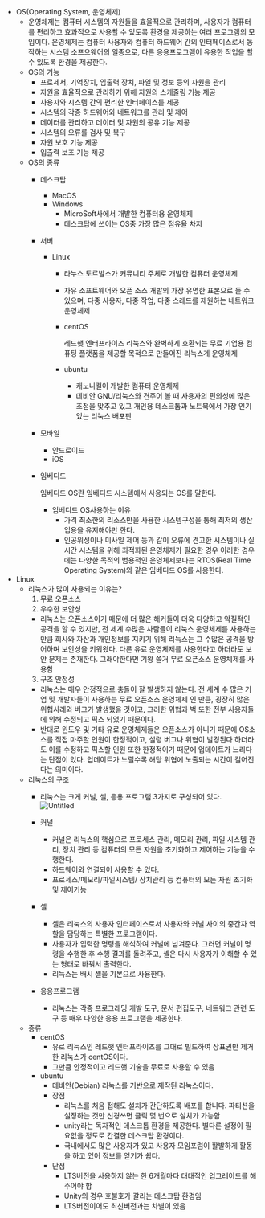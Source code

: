 - OS(Operating System, 운영체제)
    - 운영체제는 컴퓨터 시스템의 자원들을 효율적으로 관리하며, 사용자가 컴퓨터를 편리하고 효과적으로 사용할 수 있도록 환경을 제공하는 여러 프로그램의 모임이다. 
    운영체제는 컴퓨터 사용자와 컴퓨터 하드웨어 간의 인터페이스로서 동작하는 시스템 소프으웨어의 일종으로, 다른 응용프로그램이 유용한 작업을 할 수 있도록 환경을 제공한다.
    - OS의 기능
        - 프로세서, 기억장치, 입출력 장치, 파일 및 정보 등의 자원을 관리
        - 자원을 효율적으로 관리하기 위해 자원의 스케줄링 기능 제공
        - 사용자와 시스템 간의 편리한 인터페이스를 제공
        - 시스템의 각종 하드웨어와 네트워크를 관리 및 제어
        - 데이터를 관리하고 데이터 및 자원의 공유 기능 제공
        - 시스템의 오류를 검사 및 복구
        - 자원 보호 기능 제공
        - 입출력 보조 기능 제공
    - OS의 종류
        - 데스크탑
            - MacOS
            - Windows
                - MicroSoft사에서 개발한 컴퓨터용 운영체제
                - 데스크탑에 쓰이는 OS중 가장 많은 점유율 차지
        - 서버
            - Linux
                - 라누스 토르발스가 커뮤니티 주체로 개발한 컴퓨터 운영체제
                - 자유 소프트웨어와 오픈 소스 개발의 가장 유명한 표본으로 들 수 있으며, 다중 사용자, 다중 작업, 다중 스레드를 제원하는 네트워크 운영체제
                - centOS
                    
                    레드햇 엔터프라이즈 리눅스와 완벽하게 호환되는 무료 기업용 컴퓨팅 플랫폼을 제공할 목적으로 만들어진 리눅스계 운영체제
                    
                - ubuntu
                    - 캐노니컬이 개발한 컴퓨터 운영체제
                    - 데비안 GNU/리눅스와 견주어 볼 때 사용자의 편의성에 많은 초점을 맞추고 있고 개인용 데스크톱과 노트북에서 가장 인기있는 리눅스 배포판
        - 모바일
            - 안드로이드
            - iOS
        - 임베디드
            
            임베디드 OS란 임베디드 시스템에서 사용되는 OS를 말한다.
            
            - 임베디드 OS사용하는 이유
                - 가격
                최소한의 리소스만을 사용한 시스템구성을 통해 최저의 생산입용을 유지해야만 한다.
                - 인공위성이나 미사일 제어 등과 같이 오류에 견고한 시스템이나 실시간 시스템을 위해 최적화된 운영체제가 필요한 경우
                이러한 경우에는 다양한 목적의 범용적인 운영체제보다는 RTOS(Real Time Operating System)와 같은 임베디드 OS를 사용한다.
- Linux
    - 리눅스가 많이 사용되는 이유는?
        1. 무료 오픈소스
        2. 우수한 보안성
        - 리눅스는 오픈소스이기 때문에 더 많은 해커들이 더욱 다양하고 악질적인 공격을 할 수 있지만, 전 세계 수많은 사람들이 리눅스 운영체제를 사용하는 만큼 회사와 자산과 개인정보를 지키기 위해 리눅스는 그 수많은 공격을 방어하며 보안성을 키워왔다.
        다른 유료 운영체제를 사용한다고 하더라도 보안 문제는 존재한다. 그래야한다면 기왕 쓸거 무료 오픈소스 운영체제를 사용함
        3. 구조 안정성
        - 리눅스는 매우 안정적으로 충돌이 잘 발생하지 않는다. 
        전 세계 수 많은 기업 및 개발자들이 사용하는 무료 오픈소스 운영체제 인 만큼, 굉장히 많은 위협사례와 버그가 발생했을 것이고, 그러한 위협과 벅 또한 전부 사용자들에 의해 수정되고 픽스 되었기 때문이다. 
        - 반대로 윈도우 및 기타 유료 운영체제들은 오픈소스가 아니기 때문에 OS소스를 직접 마주할 인원이 한정적이고, 설령 버그나 위협이 발경된다 하더라도 이를 수정하고 픽스할 인원 또한 한정적이기 때문에 업데이트가 느리다는 단점이 있다. 업데이트가 느릴수록 해당 위협에 노출되는 시간이 길어진다는 의미이다.
    - 리눅스의 구조
        - 리눅스는 크게 커널, 셸, 응용 프로그램 3가지로 구성되어 있다.
        ![Untitled](https://user-images.githubusercontent.com/48826098/202520656-2ee95b41-1ed3-412e-827c-91967d685e42.png)

        
        - 커널
            - 커널은 리눅스의 핵심으로 프로세스 관리, 메모리 관리, 파일 시스템 관리, 장치 관리 등 컴퓨터의 모든 자원을 초기화하고 제어하는 기능을 수행한다.
            - 하드웨어와 연결되어 사용할 수 있다.
            - 프로세스/메모리/파일시스템/ 장치관리 등 컴퓨터의 모든 자원 초기화 및 제어기능
        - 셸
            - 셸은 리눅스의 사용자 인터페이스로서 사용자와 커널 사이의 중간자 역할을 담당하는 특별한 프로그램이다.
            - 사용자가 입력한 명령을 해석하여 커널에 넘겨준다. 그러면 커널이 명령을 수행한 후 수행 결과를 돌려주고, 셸은 다시 사용자가 이해할 수 있는 형태로 바꿔서 출력한다.
            - 리눅스는 배시 셸을 기본으로 사용한다.
        - 응용프로그램
            - 리눅스는 각종 프로그래밍 개발 도구, 문서 편집도구, 네트워크 관련 도구 등 매우 다양한 응용 프로그램을 제공한다.
    - 종류
        - centOS
            - 유로 리눅스인 레드햇 엔터프라이즈를 그대로 빌드하여 상표권만 제거한 리눅스가 centOS이다.
            - 그만큼 안정적이고 레드햇 기술을 무료로 사용할 수 있음
        - ubuntu
            - 데비안(Debian) 리눅스를 기반으로 제작된 리눅스이다.
            - 장점
                - 리눅스를 처음 접해도 설치가 간단하도록 배포를 합니다. 파티션을 설정하는 것만 신경쓰면 클릭 몇 번으로 설치가 가능함
                - unity라는 독자적인 데스크톱 환경을 제공한다. 별다른 설정이 필요없을 정도로 간결한 데스크탑 환경이다.
                - 국내에서도 많은 사용자가 있고 사용자 모임포럼이 활발하게 활동을 하고 있어 정보를 얻기가 쉽다.
            - 단점
                - LTS버전을 사용하지 않는 한 6개월마다 대대적인 업그레이드를 해주어야 함
                - Unity의 경우 호불호가 갈리는 데스크탑 환경임
                - LTS버전이어도 최신버전과는 차별이 있음